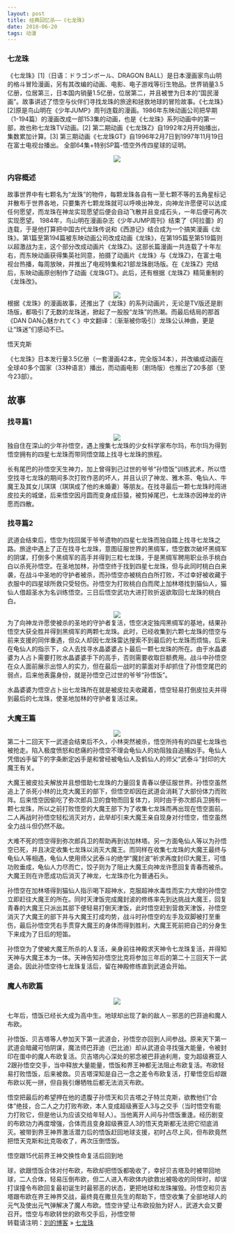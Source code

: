 ```yaml
---
layout: post
title: 经典回忆杀——《七龙珠》
date: 2018-06-20
tags: 动漫  
---
```


### 七龙珠

《七龙珠》[1]（日语：ドラゴンボール、DRAGON BALL）是日本漫画家鸟山明的格斗冒险漫画，另有其改编的动画、电影、电子游戏等衍生物品。世界销量3.5亿册，位居第三，日本国内销量1.5亿册，位居第二，并且被誉为日本的“国民漫画”。故事讲述了悟空与伙伴们寻找龙珠的旅途和拯救地球的冒险故事。《七龙珠》[2]原是鸟山明在《少年JUMP》周刊连载的漫画。1986年东映动画公司把早期（1-194篇）的漫画改成一部153集的动画，也是《七龙珠》系列动画中的第一部，故也称七龙珠TV动画。[2] 第二期动画《七龙珠Z》自1992年2月开始播出，集数累加计算。[3] 第三期动画《七龙珠GT》自1996年2月7日到1997年11月19日在富士电视台播出。 全部64集+特别SP篇-悟空外传四星球的证明。                 

<div align="center">
	<img src="/images/0.jpg">  
</div> 


### 内容概述

故事世界中有七颗名为“龙珠”的物件，每颗龙珠各自有一至七颗不等的五角星标记并散布于世界各地，只要集齐七颗龙珠就可以呼唤出神龙，向神龙许愿便可以达成任何愿望，而龙珠在神龙实现愿望后便会自动飞散并且变成石头，一年后便可再次实现愿望。
1984年，鸟山明在漫画杂志《少年JUMP周刊》结束了《阿拉蕾》的连载，于是他打算把中国古代龙珠传说和《西游记》结合成为一个搞笑漫画《龙珠》。第1篇至第194篇被东映动画公司改成动画《龙珠》，在第195篇至第519篇则以超激战为主，这个部分改成动画片《龙珠Z》。这部长篇漫画一共连载了十年左右，而东映动画获得集英社同意，拍摄了动画片《龙珠》与《龙珠Z》，在富士电视台热播，每周放映，并推出了电视特集和21部龙珠剧场版。在《龙珠Z》完结后，东映动画原创制作了动画《龙珠GT》。此后，还有根据《龙珠Z》精简重制的《龙珠改》。
<div align="center">
	<img src="/images/14.jpg">  
</div>
根据《龙珠》的漫画故事，还推出了《龙珠》的系列动画片，无论是TV版还是剧场版，都吸引了无数的龙珠迷，掀起了一股股“龙珠”的热潮。而最后结局的那首《DAN DAN心魅かれてく》中文翻译：（渐渐被你吸引）龙珠公认神曲，更是让“珠迷”们感动不已。

悟天克斯

《七龙珠》日本发行量3.5亿册（一套漫画42本，完全版34本），并改编成动画在全球40多个国家（33种语言）播出，而动画电影（剧场版）也推出了20多部（至今23部）。

## 故事
### 找寻篇1
<div align="center">
	<img src="/images/15.jpg">  
</div>
独自住在深山的少年孙悟空，遇上搜集七龙珠的少女科学家布尔玛，布尔玛为得到悟空拥有的四星七龙珠而带同悟空踏上找寻七龙珠的旅程。

长有尾巴的孙悟空天生神力，加上曾得到己过世的爷爷“孙悟饭”训练武术，所以悟空找寻七龙珠的期间多次打败作恶的坏人，并且认识了神龙、雅木茶、龟仙人、牛魔王及其女儿琪琪（琪琪成了他的未婚妻）等朋友。在找寻最后一颗七龙珠时闯进皮拉夫的城堡，后来悟空因月圆而变身成巨猿，被剪掉尾巴，七龙珠亦因神龙的许愿而四散。

### 找寻篇2

武道会结束后，悟空为找回属于爷爷遗物的四星七龙珠而独自踏上找寻七龙珠之路。旅途中遇上了正在找寻七龙珠，意图征服世界的黑绸军，悟空数次破坏黑绸军的阴谋，打倒多个黑绸军的高手并得到三粒七龙珠，于是黑绸军聘用职业杀手桃白白以杀死孙悟空。在圣地加林，孙悟空终于找到四星七龙珠，但与此同时桃白白来袭，在战斗中圣地的守护者被杀，而孙悟空亦被桃白白所打败，不过幸好被收藏于衣服中的四星球所救只受轻伤。孙悟空为打败桃白白而爬上加林塔找到猫仙人，猫仙人借超圣水为名训练悟空。三日后悟空武功大进打败折返欲取回七龙珠的桃白白。
<div align="center">
	<img src="/images/16.jpg">  
</div>
为了向神龙许愿使被杀的圣地的守护者复活，悟空决定独闯黑绸军的基地，结果孙悟空大获全胜并得到黑绸军的两颗七龙珠。此时，已经收集到六颗七龙珠的悟空与前来支援的同伴重遇，但众人却因七龙珠雷达搜索不到最后的七龙珠而烦恼，后来在龟仙人的指示下，众人去找寻水晶婆婆占卜最后一颗七龙珠的所在。由于水晶婆婆为人占卜需要打败水晶婆婆手下的高手，否则需要收取巨额费用。战斗中孙悟空在众人面前展示出惊人的实力，但在最后一战时的蒙面对手却抓住了孙悟空尾巴的弱点，后来他表露身份，就是孙悟空己过世的爷爷“孙悟饭”。

水晶婆婆为悟空占卜出七龙珠所在就是被皮拉夫收藏着，悟空轻易打倒皮拉夫并得到最后的七龙珠，使圣地加林的守护者复活过来。
### 大魔王篇
<div align="center">
	<img src="/images/17.jpg">  
</div>
第二十二回天下一武道会结束后不久，小林突然被杀，悟空所持有的四星七龙珠也被抢走。陷入极度愤怒和悲痛的孙悟空不理会龟仙人的劝阻独自追捕凶手。龟仙人凭借凶手留下的字条断定凶手是和曾经被龟仙人及鹤仙人的师父“武泰斗”封印的大魔王有关。

大魔王被皮拉夫解放并且想借助七龙珠的力量回复青春以便征服世界。孙悟空虽然追上了杀死小林的比克大魔王的部下，但悟空却因在武道会消耗了大部份体力而败阵。后来悟空因偷吃了弥次郎兵卫的食物而回复体力，同时由于弥次郎兵卫拥有一颗七龙珠，所以之前打败悟空的大魔王部下为了收集七龙珠而再出现在悟空面前。二人再战时孙悟空轻松消灭对方，此举却引来大魔王亲自现身对付悟空，悟空虽然全力战斗但仍然不敌。

大难不死的悟空得到弥次郎兵卫的帮助再到访加林塔。另一方面龟仙人等以为孙悟空已死，并且决定收集七龙珠以消灭大魔王。而同样在收集七龙珠的大魔王最终与龟仙人等相遇，龟仙人使用师父武泰斗的绝学“魔封波”祈求再度封印大魔王，可惜功败垂成，龟仙人力尽而亡，饺子则为了阻止大魔王向神龙许愿回复青春而被杀。大魔王则在许愿成功后消灭了神龙，七龙珠亦化为普通石头。

孙悟空在加林塔得到猫仙人指示喝下超神水，克服超神水毒性而实力大增的孙悟空立即赶往大魔王的所在。同时天津饭完成魔封波的修练率先到达挑战大魔王，回复青春的大魔王只派出其部下便轻易打倒天津饭，此时悟空赶到营救天津饭，孙悟空消灭了大魔王的部下并与大魔王打成均势，战斗时孙悟空的左手及双脚被打至重伤，最后孙悟空凭右手贯穿大魔王的身体而得到胜利，大魔王死前把自己的分身生下来成为了日后的短笛。

孙悟空为了使被大魔王所杀的人复活，亲身前往神殿求天神令七龙珠复活，并得知天神与大魔王本为一体。天神告知孙悟空比克将参加三年后的第二十三回天下一武道会。因此孙悟空待七龙珠复活后，留在神殿修练直到武道会开始。

### 魔人布欧篇
<div align="center">
	<img src="/images/18.jpg">  
</div>

七年后，悟饭已经长大成为高中生。地球却出现了新的敌人－邪恶的巴菲迪和魔人布欧。

孙悟饭、贝吉塔等人参加天下第一武道会，孙悟空亦回到人间参战。原来天下第一武道会暗藏可怕阴谋，魔法师巴菲迪（巴比迪）却从武道会寻找强大能量，令被封印在蛋中的魔人布欧复活。贝吉塔内心深处的邪念被巴菲迪利用，变为超级赛亚人2跟孙悟空交手，当中释放大量能量，悟饭和界王神都无法阻止布欧复活。布欧轻易打败悟饭，后来被救。贝吉塔深知是自己一念之差令布欧复活，打晕悟空后却跟布欧以死一拼，但自我引爆牺牲后都无法消灭布欧。

悟空把最后的希望押在他的遗腹子孙悟天和贝吉塔之子特兰克斯，欲教他们“合体”绝技，合二人之力打败布欧，本人变成超级赛亚人3与之交手（当时悟空有能力打败它，但是他认为应该交给年轻人）。当他离开人间与孙悟饭重逢。经历剧变的布欧功力再度增强，合体而且变身超级赛亚人3的悟天克斯都无法把它彻底消灭。被带到界王神界激活潜力后的悟饭赶回地球支援，初时占尽上风，但布欧竟然把悟天克斯和比克吸收了，再次压倒悟饭。

悟空跟15代前界王神交换性命复活后回到地

球，欲跟悟饭合体对付布欧，布欧却把悟饭都吸收了，幸好贝吉塔及时被带回地球，二人合体，轻易压倒布欧，但二人进入布欧体内欲救出被吸收的同伴时，却误打误撞令布欧回复最初诞生时最邪恶的状态，更把地球和龙珠摧毁。孙悟空和贝吉塔跟布欧在界王神界交战，最终竟在撒旦先生的帮助下，悟空收集了全部地球人的元气及使出元气弹解决了魔人布欧。悟空许望:让布欧投胎为好人，武道大会又要召开。悟空与布欧转世的欧布交手后，孙悟空带
<br>
转载请注明：[刘的博客](http://baixin) » [七龙珠](http://baixin.io/2016/11/neural_networks_using_TensorFlow/)  

